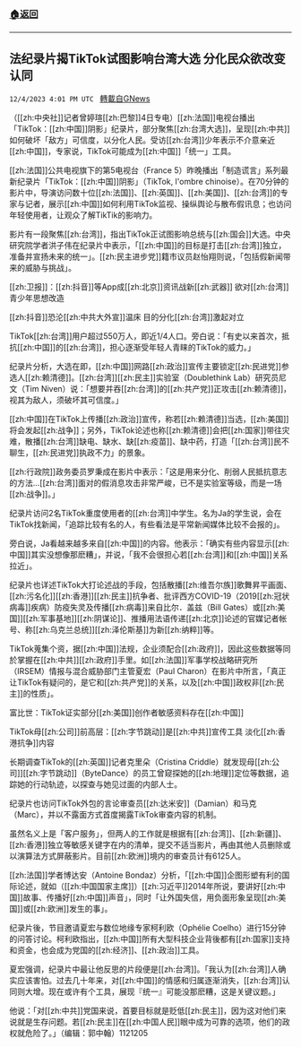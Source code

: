 ###  [:house:返回](README.md)
---


## 法纪录片揭TikTok试图影响台湾大选 分化民众欲改变认同
`12/4/2023 4:01 PM UTC ` [轉載自GNews](https://gnews.org/articles/2071446)

（[[zh:中央社]]记者曾婷瑄[[zh:巴黎]]4日专电）[[zh:法国]]电视台播出「TikTok：[[zh:中国]]阴影」纪录片，部分聚焦[[zh:台湾大选]]，呈现[[zh:中共]]如何破坏「敌方」可信度，以分化人民。受访[[zh:台湾]]少年表示不介意亲近[[zh:中国]]，专家说，TikTok可能成为[[zh:中国]]「统一」工具。

[[zh:法国]]公共电视旗下的第5电视台（France 5）昨晚播出「制造谎言」系列最新纪录片「TikTok：[[zh:中国]]阴影」（TikTok, l'ombre chinoise）。在70分钟的影片中，导演访问数十位[[zh:法国]]、[[zh:英国]]、[[zh:美国]]、[[zh:台湾]]的专家与记者，展示[[zh:中国]]如何利用TikTok监视、操纵舆论与散布假讯息；也访问年轻使用者，让观众了解TikTik的影响力。

影片有一段聚焦[[zh:台湾]]，指出TikTok正试图影响总统与[[zh:国会]]大选。中央研究院学者洪子伟在纪录片中表示，「[[zh:中国]]的目标是打击[[zh:台湾]]独立，准备并宣扬未来的统一」。[[zh:民主进步党]]籍市议员赵怡翔则说，「包括假新闻带来的威胁与挑战」。

[[zh:卫报]]：[[zh:抖音]]等App成[[zh:北京]]资讯战新[[zh:武器]] 欲对[[zh:台湾]]青少年思想改造

[[zh:抖音]]恐沦[[zh:中共大外宣]]温床 目的分化[[zh:台湾]]激起对立

TikTok[[zh:台湾]]用户超过550万人，即近1/4人口。旁白说：「有史以来首次，抵抗[[zh:中国]]的[[zh:台湾]]，担心逐渐受年轻人青睐的TikTok的威力。」

纪录片分析，大选在即，[[zh:中国]]网路[[zh:政治]]宣传主要锁定[[zh:民进党]]参选人[[zh:赖清德]]。[[zh:台湾]][[zh:民主]]实验室（Doublethink Lab）研究员尼文（Tim Niven）说：「想要并吞[[zh:台湾]]的[[zh:共产党]]正攻击[[zh:赖清德]]，视其为敌人，须破坏其可信度。」

[[zh:中国]]在TikTok上传播[[zh:政治]]宣传，称若[[zh:赖清德]]当选，[[zh:美国]]将会发起[[zh:战争]]；另外，TikTok论述也称[[zh:赖清德]]会把[[zh:国家]]带往灾难，散播[[zh:台湾]]缺电、缺水、缺[[zh:疫苗]]、缺中药，打造「[[zh:台湾]]民不聊生，[[zh:民进党]]执政不力」的景象。

[[zh:行政院]]政务委员罗秉成在影片中表示：「这是用来分化、削弱人民抵抗意志的方法...[[zh:台湾]]面对的假消息攻击非常严峻，已不是实验室等级，而是一场[[zh:战争]]。」

纪录片访问2名TikTok重度使用者的[[zh:台湾]]中学生。名为Ja的学生说，会在TikTok找新闻，「追踪比较有名的人，有些看法是平常新闻媒体比较不会报的」。

旁白说，Ja看越来越多来自[[zh:中国]]的内容。他表示：「确实有些内容显示[[zh:中国]]其实没想像那麽糟」，并说，「我不会很担心若[[zh:台湾]]和[[zh:中国]]关系拉近」。

纪录片也详述TikTok大打论述战的手段，包括散播[[zh:维吾尔族]]歌舞昇平画面、[[zh:污名化]][[zh:香港]][[zh:民主]]抗争者、批评西方COVID-19（2019[[zh:冠状病毒]]疾病）防疫失灵及传播[[zh:病毒]]来自比尔．盖兹（Bill Gates）或[[zh:美国]][[zh:军事基地]][[zh:阴谋论]]、推播用法语传递[[zh:北京]]论述的官媒记者帐号、称[[zh:乌克兰总统]][[zh:泽伦斯基]]为新[[zh:纳粹]]等。

TikTok蒐集个资，据[[zh:中国]]法规，企业须配合[[zh:政府]]，因此这些数据等同於掌握在[[zh:中共]][[zh:政府]]手里。如[[zh:法国]]军事学校战略研究所（IRSEM）情报与混合威胁部门主管夏宏（Paul Charon）在影片中所言，「真正让TikTok有疑问的，是它和[[zh:共产党]]的关系，以及[[zh:中国]]政权非[[zh:民主]]的性质」。

富比世：TikTok证实部分[[zh:美国]]创作者敏感资料存在[[zh:中国]]

TikTok母[[zh:公司]]前高层：[[zh:字节跳动]]是[[zh:中共]]宣传工具 淡化[[zh:香港抗争]]内容

长期调查TikTok的[[zh:英国]]记者克里朵（Cristina Criddle）就发现母[[zh:公司]][[zh:字节跳动]]（ByteDance）的员工曾窥探她的[[zh:地理]]定位等数据，追踪她的行动轨迹，以探查与她见过面的内部人士。

纪录片也访问TikTok外包的言论审查员[[zh:达米安]]（Damian）和马克（Marc），并以不露面方式首度揭露TikTok审查内容的机制。

虽然名义上是「客户服务」，但两人的工作就是根据有[[zh:台湾]]、[[zh:新疆]]、[[zh:香港]]独立等敏感关键字在内的清单，提交不适当影片，再由其他人员删除或以演算法方式屏蔽影片。目前[[zh:欧洲]]境内的审查员计有6125人。

[[zh:法国]]学者博达安（Antoine Bondaz）分析，「[[zh:中国]]企图形塑有利的国际论述，就如（[[zh:中国国家主席]]）[[zh:习近平]]2014年所说，要讲好[[zh:中国]]故事、传播好[[zh:中国]]声音」，同时「让外国失信，用负面形象呈现[[zh:美国]]或[[zh:欧洲]]发生的事」。

纪录片後，节目邀请夏宏与数位地缘专家柯利欧（Ophélie Coelho）进行15分钟的问答讨论。柯利欧指出，[[zh:中国]]所有大型科技企业背後都有[[zh:国家]]支持和资金，也会成为党国的[[zh:经济]]、[[zh:政治]]工具。

夏宏强调，纪录片中最让他反思的片段便是[[zh:台湾]]。「我认为[[zh:台湾]]人确实应该害怕。过去几十年来，对[[zh:中国]]的情感和归属逐渐消失，[[zh:台湾]]认同则大增。现在或许有个工具，展现『统一』可能没那麽糟，这是关键议题。」

他说：「对[[zh:中共]]党国来说，首要目标就是贬低[[zh:民主]]，因为这对他们来说就是生存问题。若[[zh:民主]]在[[zh:中国人民]]眼中成为可靠的选项，他们的政权就危险了。」（编辑：郭中翰）1121205
